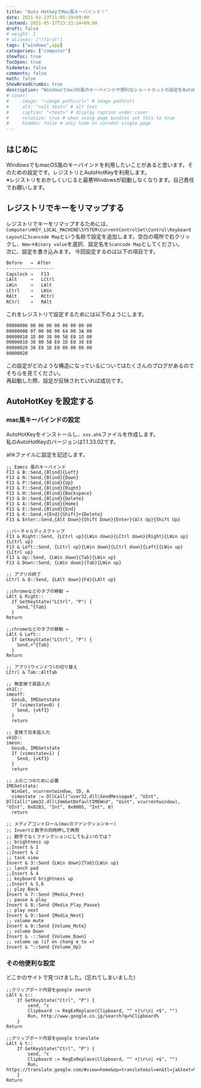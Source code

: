 ```yaml
---
title: "Auto HotkeyでMac風キーバインド！"
date: 2021-02-23T11:05:19+09:00
lastmod: 2021-05-27T23:13:24+09:00
draft: false
# weight: 1
# aliases: ["/first"]
tags: ["windows",app]
categories: ["computer"]
showToc: true
TocOpen: true
hidemeta: false
comments: false
math: false
ShowBreadCrumbs: true
description: "WindowsでmacOS風のキーバインドや便利なショートカットの設定をAutoHotKeyを利用して設定する方法"
# cover:
#     image: "<image path/url>" # image path/url
#     alt: "<alt text>" # alt text
#     caption: "<text>" # display caption under cover
#     relative: true # when using page bundles set this to true
#     hidden: false # only hide on current single page
---
```

## はじめに
WindowsでもmacOS風のキーバインドを利用したいことがあると思います。そのための設定です。レジストリとAutoHotKeyを利用します。  
※レジストリをおかしくいじると最悪Windowsが起動しなくなります。自己責任でお願いします。

## レジストリでキーをリマップする
レジストリでキーをリマップするためには、`Computer\HKEY_LOCAL_MACHINE\SYSTEM\CurrentControlSet\Control\Keyboard Layout`に`Scancode Map`という名称で設定を追加します。空白の場所で右クリックし、`New`→`Binary value`を選択、設定名を`Scancode Map`としてください。  
次に、設定を書き込みます。
今回設定するのは以下の項目です。
```txt 
Before   →　After
------------------
Capslock →   F13
LAlt     →   LCtrl
LWin     →   LAlt
LCtrl    →   LWin
RAlt     →   RCtrl
RCtrl    →   RAlt
```
これをレジストリで設定するためには以下のようにします。
```txt
00000000 00 00 00 00 00 00 00 00
00000008 07 00 00 00 64 00 3A 00
00000010 1D 00 38 00 5B E0 1D 00
00000018 38 00 5B E0 1D E0 38 E0
00000020 38 E0 1D E0 00 00 00 00
00000028
```
この設定がどのような構造になっているについてはたくさんのブログがあるのでそちらを見てください。  
再起動した際、設定が反映されていれば成功です。

## AutoHotKey を設定する
### mac風キーバインドの設定
AutoHotKeyをインストールし、`xxx.ahk`ファイルを作成します。  
私のAutoHotKeyのバージョンは1.1.33.02です。

ahkファイルに設定を記述します。
```ahk
;; Eamcs 風のキーバインド
F13 & B::Send,{Blind}{Left}
F13 & N::Send,{Blind}{Down}
F13 & P::Send,{Blind}{Up}
F13 & F::Send,{Blind}{Right}
F13 & H::Send,{Blind}{Backspace}
F13 & D::Send,{Blind}{Delete}
F13 & A::Send,{Blind}{Home}
F13 & E::Send,{Blind}{End}
F13 & K::Send,+{End}{Shift}+{Delete}
F13 & Enter::Send,{Alt Down}{Shift Down}{Enter}{Alt Up}{Shift Up}

;;バーチャルディスクトップ
F13 & Right::Send, {LCtrl up}{LWin down}{LCtrl down}{Right}{LWin up}{LCtrl up}
F13 & Left::Send, {LCtrl up}{LWin down}{LCtrl down}{Left}{LWin up}{LCtrl up}
F13 & Up::Send, {LWin down}{Tab}{LWin up}
F13 & Down::Send, {LWin down}{Tab}{LWin up}

;; アプリの終了
LCtrl & Q::Send, {LAlt down}{F4}{LAlt up}

;;chromeなどのタブの移動 →
LAlt & Right::	
  If GetKeyState("LCtrl", "P") {			
    Send,^{Tab}
  }
Return

;;chromeなどのタブの移動 ←
LAlt & Left::	
  If GetKeyState("LCtrl", "P") {		
    Send,+^{Tab}
  }
Return

;; アプリ(ウインドウ)の切り替え
LCtrl & Tab::AltTab

;; 無変換で英語入力
vk1C::
imeoff:
  Gosub, IMEGetstate
  If (vimestate=0) {
    Send, {vkf3}
  }
  return

;; 変換で日本語入力
vk1D::
imeon:
  Gosub, IMEGetstate
  If (vimestate=1) {
    Send, {vkf3}
  }
  return

;; 上の二つのために必要
IMEGetstate:
  WinGet, vcurrentwindow, ID, A
  vimestate := DllCall("user32.dll\SendMessageA", "UInt", DllCall("imm32.dll\ImmGetDefaultIMEWnd", "Uint", vcurrentwindow), "UInt", 0x0283, "Int", 0x0005, "Int", 0)
  return

;; メディアコントロール(macのファンクションキー)
;; Insertと数字の同時押しで再現
;; 数字でなくファンクションにしてもよいのでは？
;; brightness up
;;Insert & 1
;;Insert & 2
;; task view
Insert & 3::Send {LWin down}{Tab}{LWin up}      
;; lanch pad
;;Insert & 4
;; keyboard brightness up
;;Insert & 5,6
;; play Back
Insert & 7::Send {Media_Prev}
;; pause & play
Insert & 8::Send {Media_Play_Pause}
;; play next
Insert & 9::Send {Media_Next}
;; volume mute
Insert & 0::Send {Volume_Mute}
;; volume Down
Insert & -::Send {Volume_Down}
;; volume up (if en chang e to =)
Insert & ^::Send {Volume_Up}
```
### その他便利な設定
どこかのサイトで見つけました。(忘れてしまいました)
```ahk
;;クリップボード内容をgoogle search
LAlt & s::
	If GetKeyState("Ctrl", "P") {
		send, ^c
		Clipboard := RegExReplace(Clipboard, "^ +|\r\n| +$", "")
		Run, http://www.google.co.jp/search?q=%Clipboard%
	}
Return

;;クリップボード内容をgoogle translate
LAlt & t::
	If GetKeyState("Ctrl", "P") {
		send, ^c
		Clipboard := RegExReplace(Clipboard, "^ +|\r\n| +$", "")
		Run, https://translate.google.com/#view=home&op=translate&sl=en&tl=ja&text=%Clipboard%
	}
Return
```
